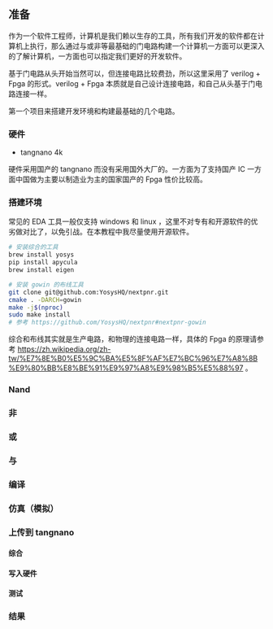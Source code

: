 ## 准备

作为一个软件工程师，计算机是我们赖以生存的工具，所有我们开发的软件都在计算机上执行，那么通过与或非等最基础的门电路构建一个计算机一方面可以更深入的了解计算机，一方面也可以指定我们更好的开发软件。

基于门电路从头开始当然可以，但连接电路比较费劲，所以这里采用了 verilog + Fpga 的形式。verilog + Fpga 本质就是自己设计连接电路，和自己从头基于门电路连接一样。

第一个项目来搭建开发环境和构建最基础的几个电路。

### 硬件

- tangnano 4k

硬件采用国产的 tangnano 而没有采用国外大厂的。一方面为了支持国产 IC 一方面中国做为主要以制造业为主的国家国产的 Fpga 性价比较高。

### 搭建环境

常见的 EDA 工具一般仅支持 windows 和 linux ，这里不对专有和开源软件的优劣做对比了，以免引战。在本教程中我尽量使用开源软件。

```bash
# 安装综合的工具
brew install yosys
pip install apycula
brew install eigen

# 安装 gowin 的布线工具
git clone git@github.com:YosysHQ/nextpnr.git
cmake . -DARCH=gowin
make -j$(nproc)
sudo make install
# 参考 https://github.com/YosysHQ/nextpnr#nextpnr-gowin
```

综合和布线其实就是生产电路，和物理的连接电路一样，具体的 Fpga 的原理请参考 https://zh.wikipedia.org/zh-tw/%E7%8E%B0%E5%9C%BA%E5%8F%AF%E7%BC%96%E7%A8%8B%E9%80%BB%E8%BE%91%E9%97%A8%E9%98%B5%E5%88%97 。

### Nand

### 非

### 或

### 与

### 编译

### 仿真（模拟）

### 上传到 tangnano

#### 综合

#### 写入硬件

#### 测试

### 结果
[<img src="https://tva1.sinaimg.cn/large/e6c9d24egy1h2qp7wk0ttj20c60iadh8.jpg" alt="" style="zoom:50%;" />](https://youtube.com/shorts/S9ERI2q2dWQ?feature=share)
